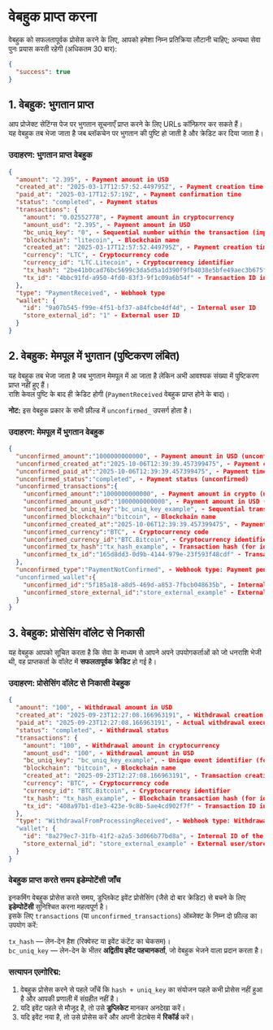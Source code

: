 # वेबहुक प्राप्त करना

वेबहुक को सफलतापूर्वक प्रोसेस करने के लिए, आपको हमेशा निम्न प्रतिक्रिया लौटानी चाहिए; अन्यथा सेवा पुनः प्रयास करती रहेगी (अधिकतम 30 बार):

```json
{
  "success": true
}
```

## 1. वेबहुक: भुगतान प्राप्त

आप प्रोजेक्ट सेटिंग्स पेज पर भुगतान सूचनाएँ प्राप्त करने के लिए URLs कॉन्फ़िगर कर सकते हैं।  
यह वेबहुक तब भेजा जाता है जब ब्लॉकचेन पर भुगतान की पुष्टि हो जाती है और क्रेडिट कर दिया जाता है।

### उदाहरण: भुगतान प्राप्त वेबहुक

```json
{
  "amount": "2.395", - Payment amount in USD
  "created_at": "2025-03-17T12:57:52.449795Z", - Payment creation time
  "paid_at": "2025-03-17T12:57:19Z", - Payment confirmation time
  "status": "completed", - Payment status
  "transactions": {
    "amount": "0.02552778", - Payment amount in cryptocurrency
    "amount_usd": "2.395", - Payment amount in USD
    "bc_uniq_key": "0", - Sequential number within the transaction (important for BTC-like networks; bc_uniq_key + tx_hash ensures uniqueness)
    "blockchain": "litecoin", - Blockchain name
    "created_at": "2025-03-17T12:57:52.449795Z", - Payment creation time
    "currency": "LTC", - Cryptocurrency code
    "currency_id": "LTC.Litecoin", - Cryptocurrency identifier
    "tx_hash": "2be41b0cad76bc5699c3da5d5a1d390f9fb4038e5bfe49aec3b675f9dd4515fd", - Transaction hash
    "tx_id": "4bbc91fd-a950-4fd0-83f3-9f1c09a6b54f" - Transaction ID in the merchant system
  },
  "type": "PaymentReceived", - Webhook type
  "wallet": {
    "id": "9a07b545-f99e-4f51-bf37-a84fcbe4df4d", - Internal user ID
    "store_external_id": "1" - External user ID
  }
}
```

## 2. वेबहुक: मेमपूल में भुगतान (पुष्टिकरण लंबित)

यह वेबहुक तब भेजा जाता है जब भुगतान मेमपूल में आ जाता है लेकिन अभी आवश्यक संख्या में पुष्टिकरण प्राप्त नहीं हुए हैं।  
राशि केवल पुष्टि के बाद ही क्रेडिट होगी (`PaymentReceived` वेबहुक प्राप्त होने के बाद)।

**नोट:** इस वेबहुक प्रकार के सभी फ़ील्ड में `unconfirmed_` उपसर्ग होता है।

### उदाहरण: मेमपूल में भुगतान वेबहुक

```json
{
  "unconfirmed_amount":"1000000000000", - Payment amount in USD (unconfirmed)
  "unconfirmed_created_at":"2025-10-06T12:39:39.457399475", - Payment creation time (unconfirmed)
  "unconfirmed_paid_at":"2025-10-06T12:39:39.457399475", - Payment time (unconfirmed)
  "unconfirmed_status":"completed", - Payment status (unconfirmed)
  "unconfirmed_transactions":{
    "unconfirmed_amount":"1000000000000", - Payment amount in crypto (unconfirmed)
    "unconfirmed_amount_usd":"1000000000000", - Payment amount in USD (unconfirmed)
    "unconfirmed_bc_uniq_key":"bc_uniq_key_example", - Sequential transaction number (for idempotency)
    "unconfirmed_blockchain":"bitcoin", - Blockchain name
    "unconfirmed_created_at":"2025-10-06T12:39:39.457399475", - Payment creation time (unconfirmed)
    "unconfirmed_currency":"BTC", - Cryptocurrency code
    "unconfirmed_currency_id":"BTC.Bitcoin", - Cryptocurrency identifier
    "unconfirmed_tx_hash":"tx_hash_example", - Transaction hash (for idempotency)
    "unconfirmed_tx_id":"165d8dd3-0d9b-4144-979e-23f593f48cdf" - Transaction ID in the merchant system
  },
  "unconfirmed_type":"PaymentNotConfirmed", - Webhook type: Payment pending confirmation
  "unconfirmed_wallet":{
    "unconfirmed_id":"5f185a18-a8d5-469d-a853-7fbcb048635b", - Internal user ID
    "unconfirmed_store_external_id":"store_external_example" - External user ID
  }
}
```

## 3. वेबहुक: प्रोसेसिंग वॉलेट से निकासी

यह वेबहुक आपको सूचित करता है कि सेवा के माध्यम से आपने अपने उपयोगकर्ताओं को जो धनराशि भेजी थी, वह प्राप्तकर्ता के वॉलेट में **सफलतापूर्वक क्रेडिट** हो गई है।

### उदाहरण: प्रोसेसिंग वॉलेट से निकासी वेबहुक

```json
{
  "amount": "100", - Withdrawal amount in USD
  "created_at": "2025-09-23T12:27:08.166963191", - Withdrawal creation time
  "paid_at": "2025-09-23T12:27:08.166963191", - Actual withdrawal execution time
  "status": "completed", - Withdrawal status
  "transactions": {
    "amount": "100", - Withdrawal amount in cryptocurrency
    "amount_usd": "100", - Withdrawal amount in USD
    "bc_uniq_key": "bc_uniq_key_example", - Unique event identifier (for idempotency)
    "blockchain": "bitcoin", - Blockchain name
    "created_at": "2025-09-23T12:27:08.166963191", - Transaction creation time
    "currency": "BTC", - Cryptocurrency code
    "currency_id": "BTC.Bitcoin", - Cryptocurrency identifier
    "tx_hash": "tx_hash_example", - Blockchain transaction hash (for idempotency)
    "tx_id": "408a97b1-d1e3-423e-9c8b-5ae4cd902f7f" - Transaction ID in the merchant system
  },
  "type": "WithdrawalFromProcessingReceived", - Webhook type: Withdrawal completed notification
  "wallet": {
    "id": "8a279ec7-31fb-41f2-a2a5-3d066b77bd8a", - Internal ID of the sender’s (processing) wallet
    "store_external_id": "store_external_example" - External user/store ID
  }
}
```

### वेबहुक प्राप्त करते समय इडेम्पोटेंसी जाँच

इनकमिंग वेबहुक प्रोसेस करते समय, डुप्लिकेट इवेंट प्रोसेसिंग (जैसे दो बार क्रेडिट) से बचने के लिए **इडेम्पोटेंसी** सुनिश्चित करना महत्वपूर्ण है।  
इसके लिए `transactions` (या `unconfirmed_transactions`) ऑब्जेक्ट के निम्न दो फ़ील्ड का उपयोग करें:

`tx_hash` — लेन-देन हैश (रिक्वेस्ट या इवेंट कंटेंट का चेकसम)।  
`bc_uniq_key` — लेन-देन के भीतर **अद्वितीय इवेंट पहचानकर्ता**, जो वेबहुक भेजने वाला प्रदान करता है।

### सत्यापन एल्गोरिद्म:
1. वेबहुक प्रोसेस करने से पहले जाँचें कि `hash + uniq_key` का संयोजन पहले कभी प्रोसेस नहीं हुआ है और आपकी प्रणाली में संग्रहीत नहीं है।
2. यदि इवेंट पहले से मौजूद है, तो उसे **डुप्लिकेट** मानकर अनदेखा करें।
3. यदि इवेंट नया है, तो उसे प्रोसेस करें और अपनी डेटाबेस में **रिकॉर्ड** करें।